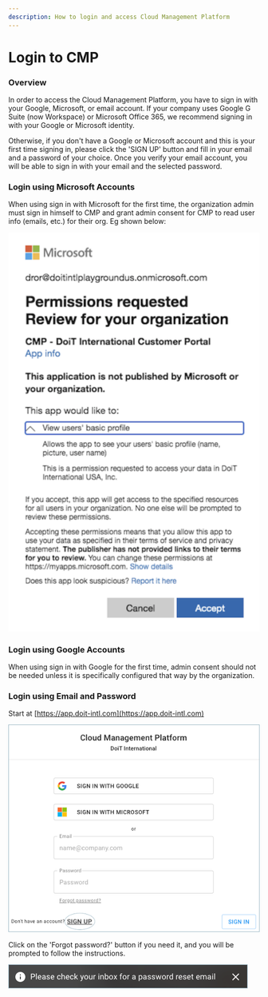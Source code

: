```yaml
---
description: How to login and access Cloud Management Platform
---
```


# Login to CMP

### Overview

In order to access the Cloud Management Platform, you have to sign in with your Google, Microsoft, or email account. If your company uses Google G Suite \(now Workspace\) or Microsoft Office 365, we recommend signing in with your Google or Microsoft identity.

Otherwise, if you don't have a Google or Microsoft account and this is your first time signing in, please click the 'SIGN UP' button and fill in your email and a password of your choice. Once you verify your email account, you will be able to sign in with your email and the selected password.

### Login using Microsoft Accounts

When using sign in with Microsoft for the first time, the organization admin must sign in himself to CMP and grant admin consent for CMP to read user info \(emails, etc.\) for their org. Eg shown below:

![](../.gitbook/assets/image%20%2888%29.png)

### Login using Google Accounts

When using sign in with Google for the first time, admin consent should not be needed unless it is specifically configured that way by the organization.

### Login using Email and Password

Start at [https://app.doit-intl.com](https://app.doit-intl.com)

![](../.gitbook/assets/hello.png)

Click on the 'Forgot password?' button if you need it, and you will be prompted to follow the instructions.

![](../.gitbook/assets/password-reset.png)



 [ ](https://help.doit-intl.com/hc/article_attachments/360037692131/password_reset.png)

